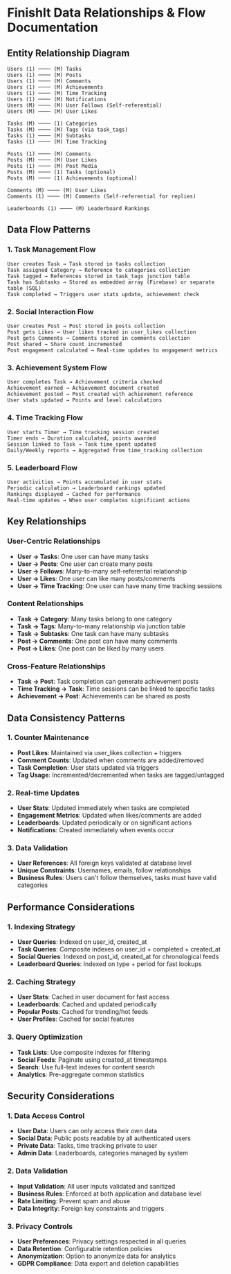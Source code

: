 # FinishIt Data Relationships & Flow Documentation

## Entity Relationship Diagram

```
Users (1) ──── (M) Tasks
Users (1) ──── (M) Posts  
Users (1) ──── (M) Comments
Users (1) ──── (M) Achievements
Users (1) ──── (M) Time Tracking
Users (1) ──── (M) Notifications
Users (M) ──── (M) User Follows (Self-referential)
Users (M) ──── (M) User Likes

Tasks (M) ──── (1) Categories
Tasks (M) ──── (M) Tags (via task_tags)
Tasks (1) ──── (M) Subtasks
Tasks (1) ──── (M) Time Tracking

Posts (1) ──── (M) Comments
Posts (M) ──── (M) User Likes
Posts (1) ──── (M) Post Media
Posts (M) ──── (1) Tasks (optional)
Posts (M) ──── (1) Achievements (optional)

Comments (M) ──── (M) User Likes
Comments (1) ──── (M) Comments (Self-referential for replies)

Leaderboards (1) ──── (M) Leaderboard Rankings
```

## Data Flow Patterns

### 1. Task Management Flow
```
User creates Task → Task stored in tasks collection
Task assigned Category → Reference to categories collection
Task tagged → References stored in task_tags junction table
Task has Subtasks → Stored as embedded array (Firebase) or separate table (SQL)
Task completed → Triggers user stats update, achievement check
```

### 2. Social Interaction Flow
```
User creates Post → Post stored in posts collection
Post gets Likes → User likes tracked in user_likes collection
Post gets Comments → Comments stored in comments collection
Post shared → Share count incremented
Post engagement calculated → Real-time updates to engagement metrics
```

### 3. Achievement System Flow
```
User completes Task → Achievement criteria checked
Achievement earned → Achievement document created
Achievement posted → Post created with achievement reference
User stats updated → Points and level calculations
```

### 4. Time Tracking Flow
```
User starts Timer → Time tracking session created
Timer ends → Duration calculated, points awarded
Session linked to Task → Task time_spent updated
Daily/Weekly reports → Aggregated from time_tracking collection
```

### 5. Leaderboard Flow
```
User activities → Points accumulated in user stats
Periodic calculation → Leaderboard rankings updated
Rankings displayed → Cached for performance
Real-time updates → When user completes significant actions
```

## Key Relationships

### User-Centric Relationships
- **User → Tasks**: One user can have many tasks
- **User → Posts**: One user can create many posts
- **User → Follows**: Many-to-many self-referential relationship
- **User → Likes**: One user can like many posts/comments
- **User → Time Tracking**: One user can have many time tracking sessions

### Content Relationships
- **Task → Category**: Many tasks belong to one category
- **Task → Tags**: Many-to-many relationship via junction table
- **Task → Subtasks**: One task can have many subtasks
- **Post → Comments**: One post can have many comments
- **Post → Likes**: One post can be liked by many users

### Cross-Feature Relationships
- **Task → Post**: Task completion can generate achievement posts
- **Time Tracking → Task**: Time sessions can be linked to specific tasks
- **Achievement → Post**: Achievements can be shared as posts

## Data Consistency Patterns

### 1. Counter Maintenance
- **Post Likes**: Maintained via user_likes collection + triggers
- **Comment Counts**: Updated when comments are added/removed
- **Task Completion**: User stats updated via triggers
- **Tag Usage**: Incremented/decremented when tasks are tagged/untagged

### 2. Real-time Updates
- **User Stats**: Updated immediately when tasks are completed
- **Engagement Metrics**: Updated when likes/comments are added
- **Leaderboards**: Updated periodically or on significant actions
- **Notifications**: Created immediately when events occur

### 3. Data Validation
- **User References**: All foreign keys validated at database level
- **Unique Constraints**: Usernames, emails, follow relationships
- **Business Rules**: Users can't follow themselves, tasks must have valid categories

## Performance Considerations

### 1. Indexing Strategy
- **User Queries**: Indexed on user_id, created_at
- **Task Queries**: Composite indexes on user_id + completed + created_at
- **Social Queries**: Indexed on post_id, created_at for chronological feeds
- **Leaderboard Queries**: Indexed on type + period for fast lookups

### 2. Caching Strategy
- **User Stats**: Cached in user document for fast access
- **Leaderboards**: Cached and updated periodically
- **Popular Posts**: Cached for trending/hot feeds
- **User Profiles**: Cached for social features

### 3. Query Optimization
- **Task Lists**: Use composite indexes for filtering
- **Social Feeds**: Paginate using created_at timestamps
- **Search**: Use full-text indexes for content search
- **Analytics**: Pre-aggregate common statistics

## Security Considerations

### 1. Data Access Control
- **User Data**: Users can only access their own data
- **Social Data**: Public posts readable by all authenticated users
- **Private Data**: Tasks, time tracking private to user
- **Admin Data**: Leaderboards, categories managed by system

### 2. Data Validation
- **Input Validation**: All user inputs validated and sanitized
- **Business Rules**: Enforced at both application and database level
- **Rate Limiting**: Prevent spam and abuse
- **Data Integrity**: Foreign key constraints and triggers

### 3. Privacy Controls
- **User Preferences**: Privacy settings respected in all queries
- **Data Retention**: Configurable retention policies
- **Anonymization**: Option to anonymize data for analytics
- **GDPR Compliance**: Data export and deletion capabilities
